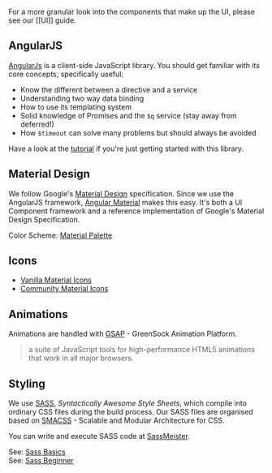 For a more granular look into the components that make up the UI, please see our [[UI]] guide.

## AngularJS

[AngularJs](https://angularjs.org) is a client-side JavaScript library. You should get familiar with its core concepts, specifically useful:

- Know the different between a directive and a service
- Understanding two way data binding
- How to use its templating system
- Solid knowledge of Promises and the `$q` service (stay away from deferred!)
- How `$timeout` can solve many problems but should always be avoided

Have a look at the [tutorial](https://docs.angularjs.org/tutorial/index) if you're just getting started with this library.

## Material Design

We follow Google's [Material Design](https://material.google.com/) specification. Since we use the AngularJS framework, [Angular Material](https://material.angularjs.org) makes this easy. It's both a UI Component framework and a reference implementation of Google's Material Design Specification.

Color Scheme: [Material Palette](http://www.materialpalette.com/)

## Icons
- [Vanilla Material Icons](https://design.google.com/icons)
- [Community Material Icons](https://materialdesignicons.com)

## Animations 

Animations are handled with [GSAP](http://greensock.com/gsap) - GreenSock Animation Platform.
> a suite of JavaScript tools for high-performance HTML5 animations that work in all major browsers.

## Styling

We use [SASS](sass-lang.com), _Syntactically Awesome Style Sheets_, which compile into ordinary CSS files during the build process. Our SASS files are organised based on [SMACSS](https://smacss.com) - Scalable and Modular Architecture for CSS.

You can write and execute SASS code at [SassMeister](http://www.sassmeister.com/gist/509c889fb58e69ee1977cb66864759eb).

See: [Sass Basics](http://sass-lang.com/guide)<br/>
See: [Sass Beginner](http://thesassway.com/beginner)